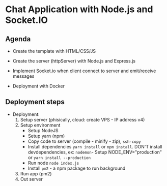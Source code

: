 # Chat Application with Node.js and Socket.IO

## Agenda

- Create the template with HTML/CSS/JS

- Create the server (httpServer) with Node.js and Express.js

- Implement Socket.io when client connect to server and emit/receive messages

- Deployment with Docker

## Deployment steps

- Deployment:
  1. Setup server (phisically, cloud: create VPS - IP address v4)
  2. Setup environment
     - Setup NodeJS
     - Setup yarn (npm)
     - Copy code to server (compile - minify - zip), `ssh-copy`
     - Install dependencies `yarn install` or `npm install`. DON'T install devdependencies, ex: `nodemon`- Setup NODE_ENV="production" or `yarn install --production`
     - Run node `node index.js`
     - Install `pm2` - a npm package to run background
  3. Run app (pm2)
  4. Out server
